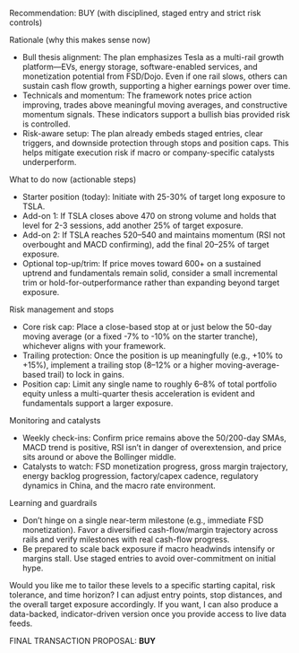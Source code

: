 Recommendation: BUY (with disciplined, staged entry and strict risk controls)

Rationale (why this makes sense now)
- Bull thesis alignment: The plan emphasizes Tesla as a multi-rail growth platform—EVs, energy storage, software-enabled services, and monetization potential from FSD/Dojo. Even if one rail slows, others can sustain cash flow growth, supporting a higher earnings power over time.
- Technicals and momentum: The framework notes price action improving, trades above meaningful moving averages, and constructive momentum signals. These indicators support a bullish bias provided risk is controlled.
- Risk-aware setup: The plan already embeds staged entries, clear triggers, and downside protection through stops and position caps. This helps mitigate execution risk if macro or company-specific catalysts underperform.

What to do now (actionable steps)
- Starter position (today): Initiate with 25-30% of target long exposure to TSLA.
- Add-on 1: If TSLA closes above 470 on strong volume and holds that level for 2-3 sessions, add another 25% of target exposure.
- Add-on 2: If TSLA reaches 520–540 and maintains momentum (RSI not overbought and MACD confirming), add the final 20–25% of target exposure.
- Optional top-up/trim: If price moves toward 600+ on a sustained uptrend and fundamentals remain solid, consider a small incremental trim or hold-for-outperformance rather than expanding beyond target exposure.

Risk management and stops
- Core risk cap: Place a close-based stop at or just below the 50-day moving average (or a fixed -7% to -10% on the starter tranche), whichever aligns with your framework.
- Trailing protection: Once the position is up meaningfully (e.g., +10% to +15%), implement a trailing stop (8–12% or a higher moving-average-based trail) to lock in gains.
- Position cap: Limit any single name to roughly 6–8% of total portfolio equity unless a multi-quarter thesis acceleration is evident and fundamentals support a larger exposure.

Monitoring and catalysts
- Weekly check-ins: Confirm price remains above the 50/200-day SMAs, MACD trend is positive, RSI isn’t in danger of overextension, and price sits around or above the Bollinger middle.
- Catalysts to watch: FSD monetization progress, gross margin trajectory, energy backlog progression, factory/capex cadence, regulatory dynamics in China, and the macro rate environment.

Learning and guardrails
- Don’t hinge on a single near-term milestone (e.g., immediate FSD monetization). Favor a diversified cash-flow/margin trajectory across rails and verify milestones with real cash-flow progress.
- Be prepared to scale back exposure if macro headwinds intensify or margins stall. Use staged entries to avoid over-commitment on initial hype.

Would you like me to tailor these levels to a specific starting capital, risk tolerance, and time horizon? I can adjust entry points, stop distances, and the overall target exposure accordingly. If you want, I can also produce a data-backed, indicator-driven version once you provide access to live data feeds.

FINAL TRANSACTION PROPOSAL: **BUY**